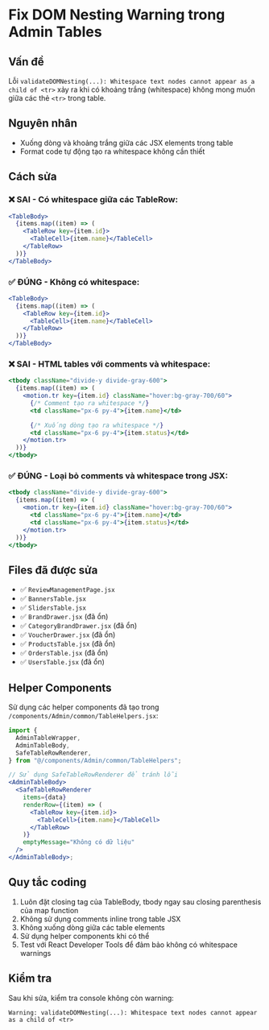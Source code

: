 # Fix DOM Nesting Warning trong Admin Tables

## Vấn đề

Lỗi `validateDOMNesting(...): Whitespace text nodes cannot appear as a child of <tr>` xảy ra khi có khoảng trắng (whitespace) không mong muốn giữa các thẻ `<tr>` trong table.

## Nguyên nhân

- Xuống dòng và khoảng trắng giữa các JSX elements trong table
- Format code tự động tạo ra whitespace không cần thiết

## Cách sửa

### ❌ SAI - Có whitespace giữa các TableRow:

```jsx
<TableBody>
  {items.map((item) => (
    <TableRow key={item.id}>
      <TableCell>{item.name}</TableCell>
    </TableRow>
  ))}
</TableBody>
```

### ✅ ĐÚNG - Không có whitespace:

```jsx
<TableBody>
  {items.map((item) => (
    <TableRow key={item.id}>
      <TableCell>{item.name}</TableCell>
    </TableRow>
  ))}
</TableBody>
```

### ❌ SAI - HTML tables với comments và whitespace:

```jsx
<tbody className="divide-y divide-gray-600">
  {items.map((item) => (
    <motion.tr key={item.id} className="hover:bg-gray-700/60">
      {/* Comment tạo ra whitespace */}
      <td className="px-6 py-4">{item.name}</td>

      {/* Xuống dòng tạo ra whitespace */}
      <td className="px-6 py-4">{item.status}</td>
    </motion.tr>
  ))}
</tbody>
```

### ✅ ĐÚNG - Loại bỏ comments và whitespace trong JSX:

```jsx
<tbody className="divide-y divide-gray-600">
  {items.map((item) => (
    <motion.tr key={item.id} className="hover:bg-gray-700/60">
      <td className="px-6 py-4">{item.name}</td>
      <td className="px-6 py-4">{item.status}</td>
    </motion.tr>
  ))}
</tbody>
```

## Files đã được sửa

- ✅ `ReviewManagementPage.jsx`
- ✅ `BannersTable.jsx`
- ✅ `SlidersTable.jsx`
- ✅ `BrandDrawer.jsx` (đã ổn)
- ✅ `CategoryBrandDrawer.jsx` (đã ổn)
- ✅ `VoucherDrawer.jsx` (đã ổn)
- ✅ `ProductsTable.jsx` (đã ổn)
- ✅ `OrdersTable.jsx` (đã ổn)
- ✅ `UsersTable.jsx` (đã ổn)

## Helper Components

Sử dụng các helper components đã tạo trong `/components/Admin/common/TableHelpers.jsx`:

```jsx
import {
  AdminTableWrapper,
  AdminTableBody,
  SafeTableRowRenderer,
} from "@/components/Admin/common/TableHelpers";

// Sử dụng SafeTableRowRenderer để tránh lỗi
<AdminTableBody>
  <SafeTableRowRenderer
    items={data}
    renderRow={(item) => (
      <TableRow key={item.id}>
        <TableCell>{item.name}</TableCell>
      </TableRow>
    )}
    emptyMessage="Không có dữ liệu"
  />
</AdminTableBody>;
```

## Quy tắc coding

1. Luôn đặt closing tag của TableBody, tbody ngay sau closing parenthesis của map function
2. Không sử dụng comments inline trong table JSX
3. Không xuống dòng giữa các table elements
4. Sử dụng helper components khi có thể
5. Test với React Developer Tools để đảm bảo không có whitespace warnings

## Kiểm tra

Sau khi sửa, kiểm tra console không còn warning:

```
Warning: validateDOMNesting(...): Whitespace text nodes cannot appear as a child of <tr>
```
